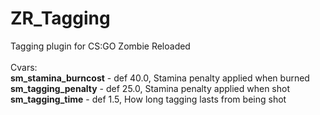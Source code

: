 # ZR_Tagging
Tagging plugin for CS:GO Zombie Reloaded<br />
<br />
Cvars:<br />
**sm_stamina_burncost** - def 40.0, Stamina penalty applied when burned<br />
**sm_tagging_penalty** - def 25.0, Stamina penalty applied when shot<br />
**sm_tagging_time** - def 1.5, How long tagging lasts from being shot<br />
